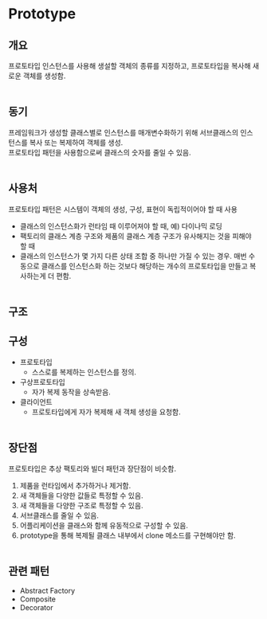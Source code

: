 # Prototype
## 개요
프로토타입 인스턴스를 사용해 생설할 객체의 종류를 지정하고, 프로토타입을 복사해 새로운 객체를 생성함.<br><br>

## 동기
프레임워크가 생성할 클래스별로 인스턴스를 매개변수화하기 위해 서브클래스의 인스턴스를 복사 또는 복제하여 객체를 생성.<br>
프로토타입 패턴을 사용함으로써 클래스의 숫자를 줄일 수 있음.
<br><br>

## 사용처
프로토타입 패턴은 시스템이 객체의 생성, 구성, 표현이 독립적이어야 할 때 사용
* 클래스의 인스턴스화가 런타임 때 이루어져야 할 때, 예) 다이나믹 로딩
* 팩토리의 클래스 계층 구조와 제품의 클래스 계층 구조가 유사해지는 것을 피해야 할 때
* 클래스의 인스턴스가 몇 가지 다른 상태 조합 중 하나만 가질 수 있는 경우. 매번 수동으로 클래스를 인스턴스화 하는 것보다 해당하는 개수의 프로토타입을 만들고 복사하는게 더 편함.
<br><br>

## 구조

## 구성
* 프로토타입
    * 스스로를 복제하는 인스턴스를 정의.
* 구상프로토타입
    * 자가 복제 동작을 상속받음.
* 클라이언트
    * 프로토타입에게 자가 복제해 새 객체 생성을 요청함.
<br><br>

## 장단점
프로토타입은 추상 팩토리와 빌더 패턴과 장단점이 비슷함.
1. 제품을 런타임에서 추가하거나 제거함.
2. 새 객체들을 다양한 값들로 특정할 수 있음.
3. 새 객체들을 다양한 구조로 특정할 수 있음.
4. 서브클래스를 줄일 수 있음.
5. 어플리케이션을 클래스와 함께 유동적으로 구성할 수 있음.
6. prototype을 통해 복제될 클래스 내부에서 clone 메소드를 구현해야만 함.
<br><br>

## 관련 패턴
* Abstract Factory
* Composite
* Decorator